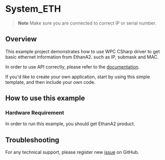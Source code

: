 # System_ETH
> **Note**
> Make sure you are connected to correct IP or serial number.

## Overview

This example project demonstrates how to use WPC CSharp driver to get basic ethernet information from EthanA2.
such as IP, submask and MAC.

In order to use API correctly, please refer to the [documentation](https://wpc-systems-ltd.github.io/WPC_CSharp_driver_release/).

If you'd like to create your own application, start by using this simple template, and then include your own code.

## How to use this example

### Hardware Requirement

In order to run this example, you should get EthanA2 product.

## Troubleshooting

For any technical support, please register new [issue](https://github.com/WPC-Systems-Ltd/WPC_CSharp_driver_release/issues) on GitHub.